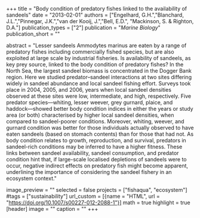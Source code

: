 +++
title = "Body condition of predatory fishes linked to the availability of sandeels"
date = "2013-02-01"
authors = ["Engelhard, G.H.","Blanchard, J.L.","Pinnegar, J.K.","van der Kooij, J.","Bell, E.D.", "Mackinson, S. & Righton, D.A."]
publication_types = ["2"]
publication = "_Marine Biology_"
publication_short = ""

abstract = "Lesser sandeels Ammodytes marinus are eaten by a range of predatory fishes including commercially fished species, but are also exploited at large scale by industrial fisheries. Is availability of sandeels, as key prey source, linked to the body condition of predatory fishes? In the North Sea, the largest sandeel biomass is concentrated in the Dogger Bank region. Here we studied predator–sandeel interactions at two sites differing widely in sandeel abundance and local sandeel fishing effort. Surveys took place in 2004, 2005, and 2006, years when local sandeel densities observed at these sites were low, intermediate, and high, respectively. Five predator species––whiting, lesser weever, grey gurnard, plaice, and haddock––showed better body condition indices in either the years or study area (or both) characterised by higher local sandeel densities, when compared to sandeel-poorer conditions. Moreover, whiting, weever, and gurnard condition was better for those individuals actually observed to have eaten sandeels (based on stomach contents) than for those that had not. As body condition relates to growth, reproduction, and survival, predators in sandeel-rich conditions may be inferred to have a higher fitness. These links between sandeel availability, sandeel consumption, and predator condition hint that, if large-scale localised depletions of sandeels were to occur, negative indirect effects on predatory fish might become apparent, underlining the importance of considering the sandeel fishery in an ecosystem context."

image_preview = ""
selected = false
projects = ["fishaqua", "ecosystem"]
#tags = ["sustainability"]
url_custom = [{name = "HTML", url = "https://doi.org/10.1007/s00227-012-2088-1"}]
math = true
highlight = true
[header]
image = ""
caption = ""
+++


